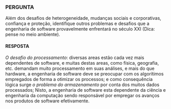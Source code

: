### PERGUNTA

Além dos desafios de heterogeneidade, mudanças sociais e corporativas, confiança e proteção, identifique outros problemas e desafios que a engenharia de software provavelmente enfrentará no século XXI (Dica: pense no meio ambiente).

#### RESPOSTA

*O desafio do processamento*: diversas areas estão cada vez mais dependentes de software, e muitas destas areas, como física, geografia, etc. demandam muito processamento em suas análises, e mais do que hardware, a engenharia de software deve se preocupar com os algorítimos empregados de forma a otimizar os processos; e como consequência lógica surge *o problema do armazenamento* por conta dos muitos dados processados; Nisto, a engenharia de software esta dependente da ciência e engenharia da computação sendo responsável por empregar os avanços nos produtos de software efetivamente.
